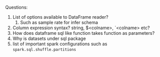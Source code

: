 Questions:
1. List of options available to DataFrame reader?
    1. Such as sample rate for infer schema
2. Column expression syntax? string, $\<colname>, `\<colname> etc?
3. How does dataframe sql like function takes function as parameters?
4. Why is datasets under sql package
5. list of important spark configurations such as `spark.sql.shuffle.partitions`

